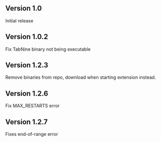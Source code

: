 ## Version 1.0

Initial release

## Version 1.0.2

Fix TabNine binary not being executable

## Version 1.2.3

Remove binaries from repo, download when starting extension instead.

## Version 1.2.6

Fix MAX_RESTARTS error

## Version 1.2.7

Fixes end-of-range error
